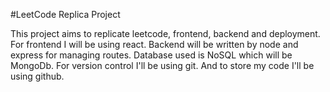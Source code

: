 #LeetCode Replica Project

This project aims to replicate leetcode, frontend, backend and deployment.
For frontend I will be using react.
Backend will be written by node and express for managing routes.
Database used is NoSQL which will be MongoDb.
For version control I'll be using git.
And to store my code I'll be using github.